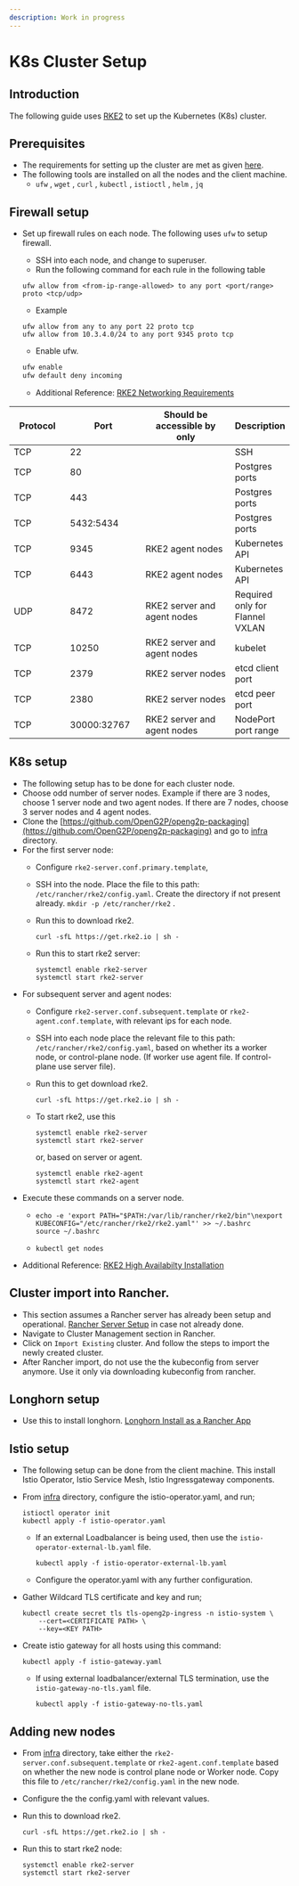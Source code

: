 ```yaml
---
description: Work in progress
---
```


# K8s Cluster Setup

## Introduction

The following guide uses [RKE2](https://docs.rke2.io) to set up the Kubernetes (K8s) cluster.

## Prerequisites

* The requirements for setting up the cluster are met as given [here](k8s-cluster-requirements.md).
* The following tools are installed on all the nodes and the client machine.
  * `ufw` , `wget` , `curl` , `kubectl` , `istioctl` , `helm` , `jq`

## Firewall setup

*   Set up firewall rules on each node. The following uses `ufw` to setup firewall.

    * SSH into each node, and change to superuser.
    * Run the following command for each rule in the following table

    ```
    ufw allow from <from-ip-range-allowed> to any port <port/range> proto <tcp/udp>
    ```

    * Example

    ```
    ufw allow from any to any port 22 proto tcp
    ufw allow from 10.3.4.0/24 to any port 9345 proto tcp
    ```

    * Enable ufw.

    ```bash
    ufw enable
    ufw default deny incoming
    ```

    * Additional Reference: [RKE2 Networking Requirements](https://docs.rke2.io/install/requirements#networking)

<table><thead><tr><th width="126">Protocol</th><th width="144">Port</th><th width="272">Should be accessible by only</th><th>Description</th></tr></thead><tbody><tr><td>TCP</td><td>22</td><td></td><td>SSH</td></tr><tr><td>TCP</td><td>80</td><td></td><td>Postgres ports</td></tr><tr><td>TCP</td><td>443</td><td></td><td>Postgres ports</td></tr><tr><td>TCP</td><td>5432:5434</td><td></td><td>Postgres ports</td></tr><tr><td>TCP</td><td>9345</td><td>RKE2 agent nodes</td><td>Kubernetes API</td></tr><tr><td>TCP</td><td>6443</td><td>RKE2 agent nodes</td><td>Kubernetes API</td></tr><tr><td>UDP</td><td>8472</td><td>RKE2 server and agent nodes</td><td>Required only for Flannel VXLAN</td></tr><tr><td>TCP</td><td>10250</td><td>RKE2 server and agent nodes</td><td>kubelet</td></tr><tr><td>TCP</td><td>2379</td><td>RKE2 server nodes</td><td>etcd client port</td></tr><tr><td>TCP</td><td>2380</td><td>RKE2 server nodes</td><td>etcd peer port</td></tr><tr><td>TCP</td><td>30000:32767</td><td>RKE2 server and agent nodes</td><td>NodePort port range</td></tr></tbody></table>

## K8s setup

* The following setup has to be done for each cluster node.
* Choose odd number of server nodes. Example if there are 3 nodes, choose 1 server node and two agent nodes. If there are 7 nodes, choose 3 server nodes and 4 agent nodes.
* Clone the [https://github.com/OpenG2P/openg2p-packaging](https://github.com/OpenG2P/openg2p-packaging) and go to [infra](https://github.com/OpenG2P/openg2p-packaging/tree/develop/infra) directory.
* For the first server node:
  * Configure `rke2-server.conf.primary.template`,
  * SSH into the node. Place the file to this path: `/etc/rancher/rke2/config.yaml`. Create the directory if not present already. `mkdir -p /etc/rancher/rke2` .
  *   Run this to download rke2.

      ```
      curl -sfL https://get.rke2.io | sh -
      ```
  *   Run this to start rke2 server:

      ```
      systemctl enable rke2-server
      systemctl start rke2-server
      ```
* For subsequent server and agent nodes:
  * Configure `rke2-server.conf.subsequent.template` or `rke2-agent.conf.template`, with relevant ips for each node.
  * SSH into each node place the relevant file to this path: `/etc/rancher/rke2/config.yaml`, based on whether its a worker node, or control-plane node. (If worker use agent file. If control-plane use server file).
  *   Run this to get download rke2.

      ```
      curl -sfL https://get.rke2.io | sh -
      ```
  *   To start rke2, use this

      ```
      systemctl enable rke2-server
      systemctl start rke2-server
      ```

      or, based on server or agent.

      ```
      systemctl enable rke2-agent
      systemctl start rke2-agent
      ```
* Execute these commands on a server node.
  * ```
    echo -e 'export PATH="$PATH:/var/lib/rancher/rke2/bin"\nexport KUBECONFIG="/etc/rancher/rke2/rke2.yaml"' >> ~/.bashrc
    source ~/.bashrc
    ```
  * ```
    kubectl get nodes
    ```
* Additional Reference: [RKE2 High Availabilty Installation](https://docs.rke2.io/install/ha)

## Cluster import into Rancher.

* This section assumes a Rancher server has already been setup and operational. [Rancher Server Setup](broken-reference/) in case not already done.
* Navigate to Cluster Management section in Rancher.
* Click on `Import Existing` cluster. And follow the steps to import the newly created cluster.
* After Rancher import, do not use the the kubeconfig from server anymore. Use it only via downloading kubeconfig from rancher.

## Longhorn setup

* Use this to install longhorn. [Longhorn Install as a Rancher App](https://longhorn.io/docs/1.3.2/deploy/install/install-with-rancher/)

## Istio setup

* The following setup can be done from the client machine. This install Istio Operator, Istio Service Mesh, Istio Ingressgateway components.
*   From [infra](https://github.com/OpenG2P/openg2p-packaging/tree/develop/infra) directory, configure the istio-operator.yaml, and run;

    ```
    istioctl operator init
    kubectl apply -f istio-operator.yaml
    ```

    *   If an external Loadbalancer is being used, then use the `istio-operator-external-lb.yaml` file.

        ```
        kubectl apply -f istio-operator-external-lb.yaml
        ```
    * Configure the operator.yaml with any further configuration.
*   Gather Wildcard TLS certificate and key and run;

    ```
    kubectl create secret tls tls-openg2p-ingress -n istio-system \
        --cert=<CERTIFICATE PATH> \
        --key=<KEY PATH>
    ```
*   Create istio gateway for all hosts using this command:

    ```
    kubectl apply -f istio-gateway.yaml
    ```

    *   If using external loadbalancer/external TLS termination, use the `istio-gateway-no-tls.yaml` file.

        ```
        kubectl apply -f istio-gateway-no-tls.yaml
        ```

## Adding new nodes

* From [infra](https://github.com/OpenG2P/openg2p-packaging/tree/develop/infra) directory, take either the `rke2-server.conf.subsequent.template` or `rke2-agent.conf.template` based on whether the new node is control plane node or Worker node. Copy this file to `/etc/rancher/rke2/config.yaml` in the new node.
* Configure the the config.yaml with relevant values.
*   Run this to download rke2.

    ```
    curl -sfL https://get.rke2.io | sh -
    ```
*   Run this to start rke2 node:

    ```
    systemctl enable rke2-server
    systemctl start rke2-server
    ```
